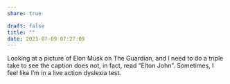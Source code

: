 ```yaml
---
share: true

draft: false
title: ""
date: 2023-07-09 07:27:09
---
```


Looking at a picture of Elon Musk on The Guardian, and I need to do a triple take to see the caption does not, in fact, read “Elton John”. Sometimes, I feel like I’m in a live action dyslexia test.

